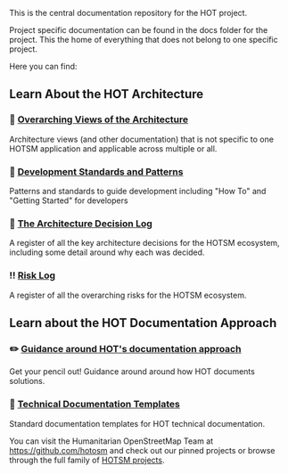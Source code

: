 This is the central documentation repository for the HOT project.

Project specific documentation can be found in the docs folder for the project. This the home of everything that does not belong to one specific project.

Here you can find:

## Learn About the HOT Architecture
### :star2: [Overarching Views of the Architecture](overarching-architecture)
Architecture views (and other documentation) that is not specific to one HOTSM application and applicable across multiple or all.

### :seedling: [Development Standards and Patterns](standards) 
Patterns and standards to guide development including "How To" and "Getting Started" for developers

### :notebook_with_decorative_cover: [The Architecture Decision Log](decisions)
A register of all the key architecture decisions for the HOTSM ecosystem, including some detail around why each was decided.

### :bangbang: [Risk Log](risks)
A register of all the overarching risks for the HOTSM ecosystem.

## Learn about the HOT Documentation Approach
### :pencil2: [Guidance around HOT's documentation approach](https://github.com/hotosm/techdoc/wiki)
Get your pencil out! Guidance around around how HOT documents solutions.

### :blue_book: [Technical Documentation Templates](templates)
Standard documentation templates for HOT technical documentation.

You can visit the Humanitarian OpenStreetMap Team at https://github.com/hotosm and check out our pinned projects or browse through the full family of [HOTSM projects](https://github.com/orgs/hotosm/repositories).
